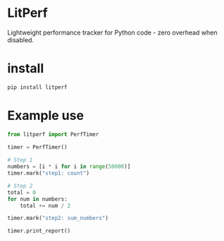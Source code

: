 # LitPerf
Lightweight performance tracker for Python code - zero overhead when disabled.

# install
```bash
pip install litperf
```

# Example use

```python
from litperf import PerfTimer

timer = PerfTimer()
    
# Step 1
numbers = [i * i for i in range(50000)]
timer.mark("step1: count")

# Step 2
total = 0
for num in numbers:
    total += num / 2

timer.mark("step2: sum_numbers")

timer.print_report()
```